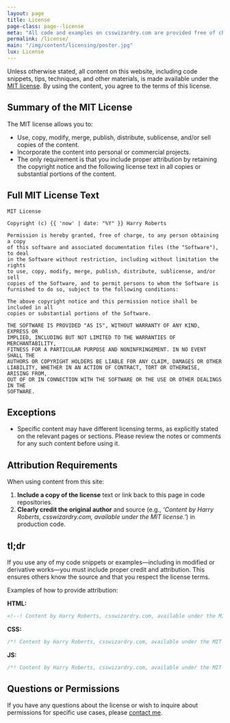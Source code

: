 ```yaml
---
layout: page
title: License
page-class: page--license
meta: "All code and examples on csswizardry.com are provided free of charge for commercial works, but you do have some small responsibilities in return…"
permalink: /license/
main: "/img/content/licensing/poster.jpg"
lux: License
---
```


Unless otherwise stated, all content on this website, including code snippets,
tips, techniques, and other materials, is made available under the [MIT
license](https://opensource.org/license/MIT). By using the content, you agree to
the terms of this license.

## Summary of the MIT License

The MIT license allows you to:


* Use, copy, modify, merge, publish, distribute, sublicense, and/or sell copies
  of the content.
* Incorporate the content into personal or commercial projects.
* The only requirement is that you include proper attribution by retaining the
  copyright notice and the following license text in all copies or substantial
  portions of the content.

## Full MIT License Text

```
MIT License

Copyright (c) {{ 'now' | date: "%Y" }} Harry Roberts

Permission is hereby granted, free of charge, to any person obtaining a copy
of this software and associated documentation files (the "Software"), to deal
in the Software without restriction, including without limitation the rights
to use, copy, modify, merge, publish, distribute, sublicense, and/or sell
copies of the Software, and to permit persons to whom the Software is
furnished to do so, subject to the following conditions:

The above copyright notice and this permission notice shall be included in all
copies or substantial portions of the Software.

THE SOFTWARE IS PROVIDED "AS IS", WITHOUT WARRANTY OF ANY KIND, EXPRESS OR
IMPLIED, INCLUDING BUT NOT LIMITED TO THE WARRANTIES OF MERCHANTABILITY,
FITNESS FOR A PARTICULAR PURPOSE AND NONINFRINGEMENT. IN NO EVENT SHALL THE
AUTHORS OR COPYRIGHT HOLDERS BE LIABLE FOR ANY CLAIM, DAMAGES OR OTHER
LIABILITY, WHETHER IN AN ACTION OF CONTRACT, TORT OR OTHERWISE, ARISING FROM,
OUT OF OR IN CONNECTION WITH THE SOFTWARE OR THE USE OR OTHER DEALINGS IN THE
SOFTWARE.
```

## Exceptions

* Specific content may have different licensing terms, as explicitly stated on
  the relevant pages or sections. Please review the notes or comments for any
  such content before using it.

## Attribution Requirements

When using content from this site:

1. **Include a copy of the license** text or link back to this page in code
   repositories.
2. **Clearly credit the original author** and source (e.g., _‘Content by Harry
   Roberts, csswizardry.com, available under the MIT license.’_) in production
   code.

## tl;dr

If you use any of my code snippets or examples—including in modified or
derivative works—you must include proper credit and attribution. This ensures
others know the source and that you respect the license terms.

Examples of how to provide attribution:

**HTML:**

```html
<!--! Content by Harry Roberts, csswizardry.com, available under the MIT license. -->
```

**CSS:**

```css
/*! Content by Harry Roberts, csswizardry.com, available under the MIT license. */
```

**JS:**

```js
/*! Content by Harry Roberts, csswizardry.com, available under the MIT license. */
```

## Questions or Permissions

If you have any questions about the license or wish to inquire about permissions
for specific use cases, please [contact me](/contact/).
